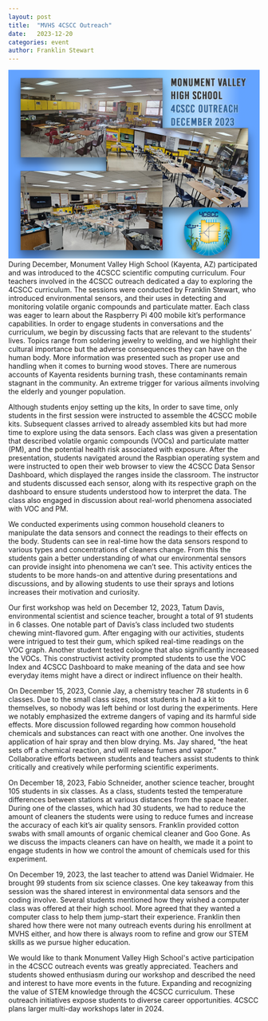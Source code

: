 ```yaml
---
layout: post
title:  "MVHS 4CSCC Outreach"
date:   2023-12-20
categories: event
author: Franklin Stewart
---
```

![MVHS 4CSCC Outreach](/images/2023-12-20-mvhs-outreach/20231220-MVHS-outreach-00.png)
During December, Monument Valley High School (Kayenta, AZ) participated and was introduced to the 4CSCC scientific computing curriculum.    Four teachers involved in the 4CSCC outreach dedicated a day to exploring the 4CSCC curriculum.  The sessions were conducted by Franklin Stewart, who introduced environmental sensors, and their uses in detecting and monitoring volatile organic compounds and particulate matter.  Each class was eager to learn about the Raspberry Pi 400 mobile kit’s performance capabilities. 
In order to engage students in conversations and the curriculum, we begin by discussing facts that are relevant to the students’ lives. Topics range from soldering jewelry to welding, and we highlight their cultural importance but the adverse consequences they can have on the human body.  More information was presented such as proper use and handling when it comes to burning wood stoves.  There are numerous accounts of Kayenta residents burning trash, these contaminants remain stagnant in the community.  An extreme trigger for various ailments involving the elderly and younger population.

Although students enjoy setting up the kits, In order to save time, only students in the first session were instructed to assemble the 4CSCC mobile kits.  Subsequent classes arrived to already assembled kits but had more time to explore using the data sensors.  Each class was given a presentation that described volatile organic compounds (VOCs) and particulate matter (PM), and the potential health risk associated with exposure.  After the presentation, students navigated around the Raspbian operating system and were instructed to open their web browser to view the 4CSCC Data Sensor Dashboard, which displayed the ranges inside the classroom.  The instructor and students discussed each sensor, along with its respective graph on the dashboard to ensure students understood how to interpret the data.  The class also engaged in discussion about real-world phenomena associated with VOC and PM.

We conducted experiments using common household cleaners to manipulate the data sensors and connect the readings to their effects on the body.  Students can see in real-time how the data sensors respond to various types and concentrations of cleaners change.  From this the students gain a better understanding of what our environmental sensors can provide insight into phenomena we can’t see. This activity entices the students to be more hands-on and attentive during presentations and discussions, and by allowing students to use their sprays and lotions increases their motivation and curiosity.

Our first workshop was held on December 12, 2023, Tatum Davis, environmental scientist and science teacher, brought a total of 91 students in 6 classes.  One notable part of Davis’s class included two students chewing mint-flavored gum.  After engaging with our activities, students were intrigued to test their gum, which spiked real-time readings on the VOC graph.  Another student tested cologne that also significantly increased the VOCs.  This constructivist activity prompted students to use the VOC Index and 4CSCC Dashboard to make meaning of the data and see how everyday items might have a direct or indirect influence on their health.

On December 15, 2023, Connie Jay, a chemistry teacher 78 students in 6 classes.  Due to the small class sizes, most students in had a kit to themselves, so nobody was left behind or lost during the experiments.  Here we notably emphasized the extreme dangers of vaping and its harmful side effects.  More discussion followed regarding how common household chemicals and substances can react with one another.  One involves the application of hair spray and then blow drying.  Ms. Jay shared, “the heat sets off a chemical reaction, and will release fumes and vapor.” Collaborative efforts between students and teachers assist students to think critically and creatively while performing scientific experiments.

On December 18, 2023, Fabio Schneider, another science teacher, brought 105 students in six classes.  As a class, students tested the temperature differences between stations at various distances from the space heater.  During one of the classes, which had 30 students, we had to reduce the amount of cleaners the students were using to reduce fumes and increase the accuracy of each kit’s air quality sensors.  Franklin provided cotton swabs with small amounts of organic chemical cleaner and Goo Gone.   As we discuss the impacts cleaners can have on health, we made it a point to engage students in how we control the amount of chemicals used for this experiment.

On December 19, 2023, the last teacher to attend was Daniel Widmaier.  He brought 99 students from six science classes.  One key takeaway from this session was the shared interest in environmental data sensors and the coding involve.  Several students mentioned how they wished a computer class was offered at their high school.  More agreed that they wanted a computer class to help them jump-start their experience.  Franklin then shared how there were not many outreach events during his enrollment at MVHS either, and how there is always room to refine and grow our STEM skills as we pursue higher education.

We would like to thank Monument Valley High School's active participation in the 4CSCC outreach events was greatly appreciated. Teachers and students showed enthusiasm during our workshop and described the need and interest to have more events in the future.  Expanding and recognizing the value of STEM knowledge through the 4CSCC curriculum. These outreach initiatives expose students to diverse career opportunities.  4CSCC plans larger multi-day workshops later in 2024.



